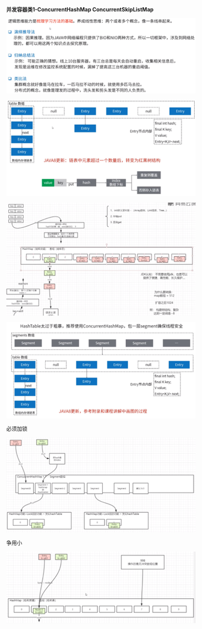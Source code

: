**并发容器类1-ConcurrentHashMap ConcurrentSkipListMap**



![](jdk源码学习方法.png)



![](HashMap-非线性安全.png)



![](HashMap.png)



![](ConcurrentHashMap1.7-线程安全.png)



必须加锁

![](ConcurrentHashMap1.7.png)



争用小

![](ConcurrentHashMap1.8.png)

